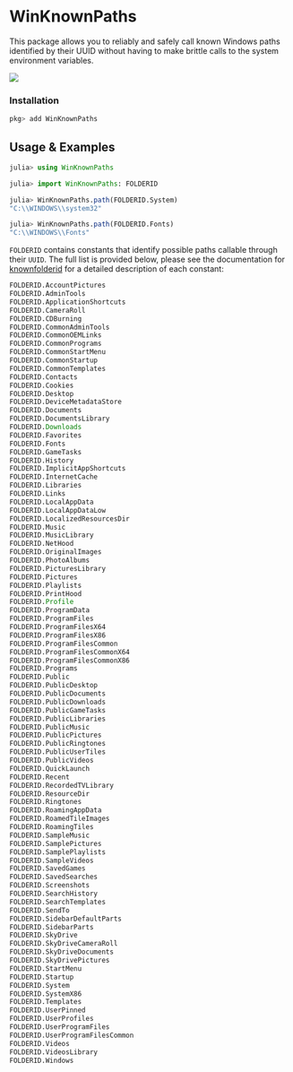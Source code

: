 # WinKnownPaths

This package allows you to reliably and safely call known Windows paths identified by
their UUID without having to make brittle calls to the system environment variables.


[![](https://img.shields.io/badge/docs-blue.svg)](https://musm.github.io/WinKnownPaths.jl/stable)

### Installation
```julia
pkg> add WinKnownPaths
```

## Usage & Examples


```julia
julia> using WinKnownPaths

julia> import WinKnownPaths: FOLDERID

julia> WinKnownPaths.path(FOLDERID.System)
"C:\\WINDOWS\\system32"

julia> WinKnownPaths.path(FOLDERID.Fonts)
"C:\\WINDOWS\\Fonts"
```

`FOLDERID` contains constants that identify possible paths callable through their
`UUID`. The full list is provided below, please see the documentation for
[knownfolderid](https://docs.microsoft.com/en-us/windows/win32/shell/knownfolderid) for
a detailed description of each constant:
```julia
FOLDERID.AccountPictures
FOLDERID.AdminTools
FOLDERID.ApplicationShortcuts
FOLDERID.CameraRoll
FOLDERID.CDBurning
FOLDERID.CommonAdminTools
FOLDERID.CommonOEMLinks
FOLDERID.CommonPrograms
FOLDERID.CommonStartMenu
FOLDERID.CommonStartup
FOLDERID.CommonTemplates
FOLDERID.Contacts
FOLDERID.Cookies
FOLDERID.Desktop
FOLDERID.DeviceMetadataStore
FOLDERID.Documents
FOLDERID.DocumentsLibrary
FOLDERID.Downloads
FOLDERID.Favorites
FOLDERID.Fonts
FOLDERID.GameTasks
FOLDERID.History
FOLDERID.ImplicitAppShortcuts
FOLDERID.InternetCache
FOLDERID.Libraries
FOLDERID.Links
FOLDERID.LocalAppData
FOLDERID.LocalAppDataLow
FOLDERID.LocalizedResourcesDir
FOLDERID.Music
FOLDERID.MusicLibrary
FOLDERID.NetHood
FOLDERID.OriginalImages
FOLDERID.PhotoAlbums
FOLDERID.PicturesLibrary
FOLDERID.Pictures
FOLDERID.Playlists
FOLDERID.PrintHood
FOLDERID.Profile
FOLDERID.ProgramData
FOLDERID.ProgramFiles
FOLDERID.ProgramFilesX64
FOLDERID.ProgramFilesX86
FOLDERID.ProgramFilesCommon
FOLDERID.ProgramFilesCommonX64
FOLDERID.ProgramFilesCommonX86
FOLDERID.Programs
FOLDERID.Public
FOLDERID.PublicDesktop
FOLDERID.PublicDocuments
FOLDERID.PublicDownloads
FOLDERID.PublicGameTasks
FOLDERID.PublicLibraries
FOLDERID.PublicMusic
FOLDERID.PublicPictures
FOLDERID.PublicRingtones
FOLDERID.PublicUserTiles
FOLDERID.PublicVideos
FOLDERID.QuickLaunch
FOLDERID.Recent
FOLDERID.RecordedTVLibrary
FOLDERID.ResourceDir
FOLDERID.Ringtones
FOLDERID.RoamingAppData
FOLDERID.RoamedTileImages
FOLDERID.RoamingTiles
FOLDERID.SampleMusic
FOLDERID.SamplePictures
FOLDERID.SamplePlaylists
FOLDERID.SampleVideos
FOLDERID.SavedGames
FOLDERID.SavedSearches
FOLDERID.Screenshots
FOLDERID.SearchHistory
FOLDERID.SearchTemplates
FOLDERID.SendTo
FOLDERID.SidebarDefaultParts
FOLDERID.SidebarParts
FOLDERID.SkyDrive
FOLDERID.SkyDriveCameraRoll
FOLDERID.SkyDriveDocuments
FOLDERID.SkyDrivePictures
FOLDERID.StartMenu
FOLDERID.Startup
FOLDERID.System
FOLDERID.SystemX86
FOLDERID.Templates
FOLDERID.UserPinned
FOLDERID.UserProfiles
FOLDERID.UserProgramFiles
FOLDERID.UserProgramFilesCommon
FOLDERID.Videos
FOLDERID.VideosLibrary
FOLDERID.Windows
```
